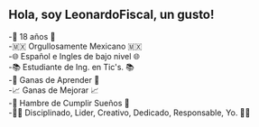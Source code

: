 ## Hola, soy LeonardoFiscal, un gusto!
-👤 18 años 👤<br>
-🇲🇽 Orgullosamente Mexicano 🇲🇽 <br>
-🌐 Español e Ingles de bajo nivel 🌐 <br>
-📚    Estudiante de Ing. en Tic's.    📚 <br>
-🧠  Ganas de Aprender  🧠 <br>
-📈  Ganas de Mejorar  📈 <br>
-🥇  Hambre de Cumplir Sueños  🥇 <br>
-💆‍♂️  Disciplinado, Lider, Creativo, Dedicado, Responsable, Yo.  💆‍♂️

<!--
**xLeonardoFiscal/xLeonardoFiscal** is a ✨ _special_ ✨ repository because its `README.md` (this file) appears on your GitHub profile.

Here are some ideas to get you started:

- 🔭 I’m currently working on ...
- 🌱 I’m currently learning ...
- 👯 I’m looking to collaborate on ...
- 🤔 I’m looking for help with ...
- 💬 Ask me about ...
- 📫 How to reach me: ...
- 😄 Pronouns: ...
- ⚡ Fun fact: ...
-->
